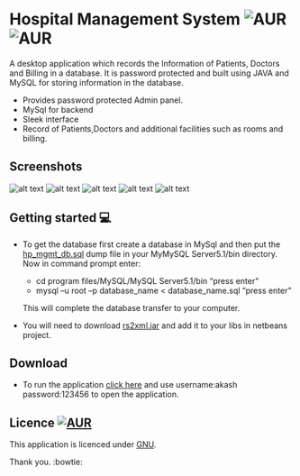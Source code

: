 # Hospital Management System  ![AUR](https://img.shields.io/badge/build-passing-brightgreen.svg) ![AUR](https://img.shields.io/badge/BUILT%20WITH-Netbeans-blue.svg)
A desktop application which records the Information of Patients, Doctors and Billing in a database. 
It is password protected and built using JAVA and MySQL for storing information in the database.

* Provides password protected Admin panel.
* MySql for backend
* Sleek interface
* Record of Patients,Doctors and additional facilities such as rooms and billing.

## Screenshots
![alt text](screenshots/doctor.jpg "Doctor")
![alt text](screenshots/patient.jpg "Patien")
![alt text](screenshots/patient_admit.jpg "Patien Admit")
![alt text](screenshots/room_add.jpg "Add Room")
![alt text](screenshots/welcome_screen.jpg "Welcome Screen")

## Getting started :computer:
* To get the database first create a database in MySql
and then put the [hp_mgmt_db.sql](https://github.com/agarwal-akash/Hospital-Management/blob/master/hp_mgmt_db.sql) dump file in your MyMySQL Server5.1/bin directory.
Now in command prompt enter:
  * cd program files/MySQL/MySQL Server5.1/bin “press enter"
  * mysql –u root –p database_name < database_name.sql “press enter”
  
  This will complete the database transfer to your computer.
* You will need to download [rs2xml.jar](https://www.google.co.in/url?sa=t&rct=j&q=&esrc=s&source=web&cd=1&cad=rja&uact=8&ved=0ahUKEwi676Cwyq3RAhULpo8KHYGaA38QFggZMAA&url=https%3A%2F%2Fsourceforge.net%2Fprojects%2Ffinalangelsanddemons%2Ffiles%2Frs2xml.jar%2Fdownload&usg=AFQjCNEH-1KrnxdlWsolEwCvtsqfOajvKA&sig2=afKQGBOvrZ-e08uYpA5DRw) and add it to your libs in netbeans project.

## Download
* To run the application [click here](https://github.com/agarwal-akash/Hospital-Management/blob/master/Hospital%20Management.exe) and use username:akash password:123456 to open the application.

## Licence [![AUR](https://img.shields.io/badge/License-GNU-blue.svg)](https://github.com/agarwal-akash/Hospital-Management/blob/master/LICENSE)
This application is licenced under [GNU](https://github.com/agarwal-akash/Hospital-Management/blob/master/LICENSE).

Thank you. :bowtie:
